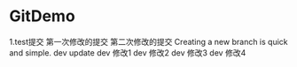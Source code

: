 # GitDemo
1.test提交
第一次修改的提交
第二次修改的提交
Creating a new branch is quick and simple.
dev update
dev 修改1
dev 修改2
dev 修改3
dev 修改4